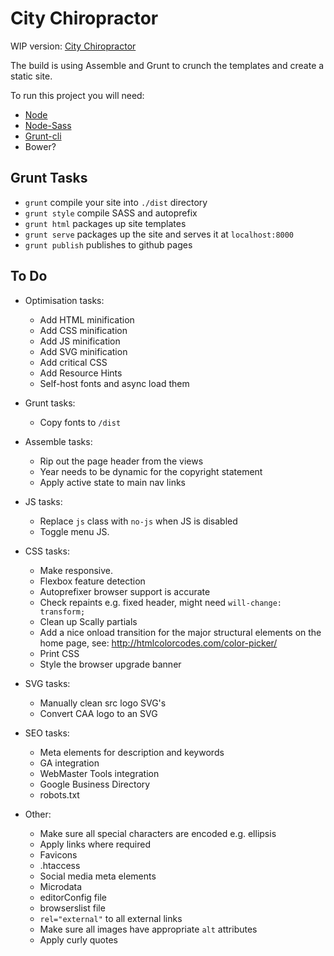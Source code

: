 # City Chiropractor

WIP version: [City Chiropractor](http://kllevin.github.io/citychiropractor/)

The build is using Assemble and Grunt to crunch the templates and create a
static site.

To run this project you will need:
- [Node](http://nodejs.org/)
- [Node-Sass](https://npmjs.org/package/node-sass)
- [Grunt-cli](http://gruntjs.com/)
- Bower?

## Grunt Tasks

- `grunt` compile your site into `./dist` directory
- `grunt style` compile SASS and autoprefix
- `grunt html` packages up site templates
- `grunt serve` packages up the site and serves it at `localhost:8000`
- `grunt publish` publishes to github pages

## To Do

- Optimisation tasks:
  - Add HTML minification
  - Add CSS minification
  - Add JS minification
  - Add SVG minification
  - Add critical CSS
  - Add Resource Hints
  - Self-host fonts and async load them

- Grunt tasks:
  - Copy fonts to `/dist`

- Assemble tasks:
  - Rip out the page header from the views
  - Year needs to be dynamic for the copyright statement
  - Apply active state to main nav links

- JS tasks:
  - Replace `js` class with `no-js` when JS is disabled
  - Toggle menu JS.

- CSS tasks:
  - Make responsive.
  - Flexbox feature detection
  - Autoprefixer browser support is accurate
  - Check repaints e.g. fixed header, might need `will-change: transform;`
  - Clean up Scally partials
  - Add a nice onload transition for the major structural elements on the home
    page, see: http://htmlcolorcodes.com/color-picker/
  - Print CSS
  - Style the browser upgrade banner

- SVG tasks:
  - Manually clean src logo SVG's
  - Convert CAA logo to an SVG

- SEO tasks:
  - Meta elements for description and keywords
  - GA integration
  - WebMaster Tools integration
  - Google Business Directory
  - robots.txt

- Other:
  - Make sure all special characters are encoded e.g. ellipsis
  - Apply links where required
  - Favicons
  - .htaccess
  - Social media meta elements
  - Microdata
  - editorConfig file
  - browserslist file
  - `rel="external"` to all external links
  - Make sure all images have appropriate `alt` attributes
  - Apply curly quotes
